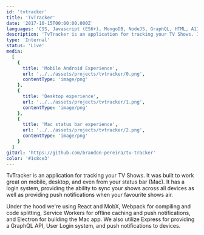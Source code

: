 ```yaml
---
id: 'tvtracker'
title: 'TvTracker'
date: '2017-10-15T00:00:00.000Z'
languages: 'CSS, Javascript (ES6+), MongoDB, NodeJS, GraphQL, HTML, A11Y, SEO'
description: 'TvTracker is an application for tracking your TV Shows. It was built to work great on mobile, desktop, and even from your status bar (Mac).'
type: 'Internal'
status: 'Live'
media:
  [
    {
      title: 'Mobile Android Experience',
      url: '../../assets/projects/tvtracker/0.png',
      contentType: 'image/png'
    },
    {
      title: 'Desktop experience',
      url: '../../assets/projects/tvtracker/1.png',
      contentType: 'image/png'
    },
    {
      title: 'Mac status bar experience',
      url: '../../assets/projects/tvtracker/2.png',
      contentType: 'image/png'
    }
  ]
gitUrl: 'https://github.com/brandon-pereira/tv-tracker'
color: '#1c8ce3'
---
```


TvTracker is an application for tracking your TV Shows. It was built to work great on mobile, desktop, and even from your status bar (Mac). It has a login system, providing the ability to sync your shows across all devices as well as providing push notifications when your favourite shows air.

Under the hood we're using React and MobX, Webpack for compiling and code splitting, Service Workers for offline caching and push notifications, and Electron for building the Mac app. We also utilize Express for providing a GraphQL API, User Login system, and push notifications to devices.
